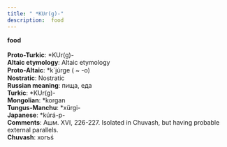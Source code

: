 ```yaml
---
title: " *KUr(g)-"
description:  food
---
```

<strong> food</strong><br><br>
<strong>Proto-Turkic</strong>:  *KUr(g)-<br>
<strong>Altaic etymology</strong>:  Altaic etymology<br>
<strong> Proto-Altaic</strong>:  *k`i̯úrge ( ~ -o)<br>
<strong>Nostratic</strong>:  Nostratic<br>
<strong>Russian meaning</strong>:  пища, еда<br>
<strong>Turkic</strong>:  *KUr(g)-<br>
<strong>Mongolian</strong>:  *korgan<br>
<strong>Tungus-Manchu</strong>:  *xürgi-<br>
<strong>Japanese</strong>:  *kúrá-p-<br>
<strong>Comments</strong>:  Ашм. XVI, 226-227. Isolated in Chuvash, but having probable external parallels.<br>
<strong>Chuvash</strong>:  xorъś<br>


